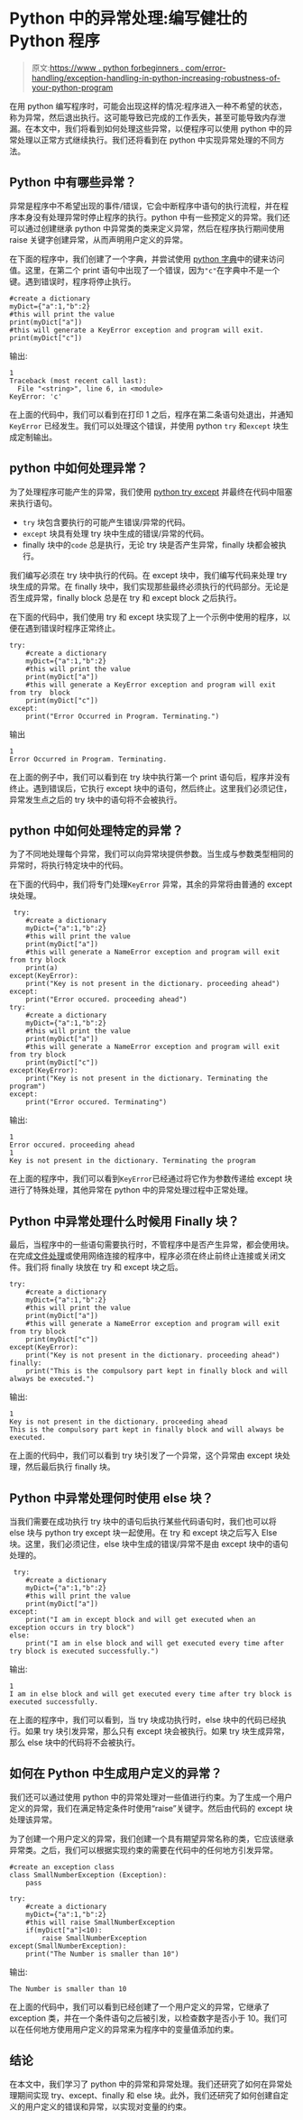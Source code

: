 # Python 中的异常处理:编写健壮的 Python 程序

> 原文:[https://www . python forbeginners . com/error-handling/exception-handling-in-python-increasing-robustness-of-your-python-program](https://www.pythonforbeginners.com/error-handling/exception-handling-in-python-increasing-robustness-of-your-python-program)

在用 python 编写程序时，可能会出现这样的情况:程序进入一种不希望的状态，称为异常，然后退出执行。这可能导致已完成的工作丢失，甚至可能导致内存泄漏。在本文中，我们将看到如何处理这些异常，以便程序可以使用 python 中的异常处理以正常方式继续执行。我们还将看到在 python 中实现异常处理的不同方法。

## Python 中有哪些异常？

异常是程序中不希望出现的事件/错误，它会中断程序中语句的执行流程，并在程序本身没有处理异常时停止程序的执行。python 中有一些预定义的异常。我们还可以通过创建继承 python 中异常类的类来定义异常，然后在程序执行期间使用 raise 关键字创建异常，从而声明用户定义的异常。

在下面的程序中，我们创建了一个字典，并尝试使用 [python 字典](https://www.pythonforbeginners.com/dictionary/how-to-use-dictionaries-in-python/)中的键来访问值。这里，在第二个 print 语句中出现了一个错误，因为`"c"`在字典中不是一个键。遇到错误时，程序将停止执行。

```
#create a dictionary
myDict={"a":1,"b":2}
#this will print the value
print(myDict["a"])
#this will generate a KeyError exception and program will exit.
print(myDict["c"])
```

输出:

```
1
Traceback (most recent call last):
  File "<string>", line 6, in <module>
KeyError: 'c'
```

在上面的代码中，我们可以看到在打印 1 之后，程序在第二条语句处退出，并通知`KeyError` 已经发生。我们可以处理这个错误，并使用 python `try` 和`except` 块生成定制输出。

## python 中如何处理异常？

为了处理程序可能产生的异常，我们使用 [python try except](https://www.pythonforbeginners.com/error-handling/python-try-and-except) 并最终在代码中阻塞来执行语句。

*   `try` 块包含要执行的可能产生错误/异常的代码。
*   `except` 块具有处理 try 块中生成的错误/异常的代码。
*   finally 块中的`code` 总是执行，无论 try 块是否产生异常，finally 块都会被执行。

我们编写必须在 try 块中执行的代码。在 except 块中，我们编写代码来处理 try 块生成的异常。在 finally 块中，我们实现那些最终必须执行的代码部分。无论是否生成异常，finally block 总是在 try 和 except block 之后执行。

在下面的代码中，我们使用 try 和 except 块实现了上一个示例中使用的程序，以便在遇到错误时程序正常终止。

```
try:
    #create a dictionary
    myDict={"a":1,"b":2}
    #this will print the value
    print(myDict["a"])
    #this will generate a KeyError exception and program will exit from try  block
    print(myDict["c"])
except:
    print("Error Occurred in Program. Terminating.")
```

输出

```
1
Error Occurred in Program. Terminating.
```

在上面的例子中，我们可以看到在 try 块中执行第一个 print 语句后，程序并没有终止。遇到错误后，它执行 except 块中的语句，然后终止。这里我们必须记住，异常发生点之后的 try 块中的语句将不会被执行。

## python 中如何处理特定的异常？

为了不同地处理每个异常，我们可以向异常块提供参数。当生成与参数类型相同的异常时，将执行特定块中的代码。

在下面的代码中，我们将专门处理`KeyError` 异常，其余的异常将由普通的 except 块处理。

```
 try:
    #create a dictionary
    myDict={"a":1,"b":2}
    #this will print the value
    print(myDict["a"])
    #this will generate a NameError exception and program will exit from try block
    print(a)
except(KeyError):
    print("Key is not present in the dictionary. proceeding ahead")
except: 
    print("Error occured. proceeding ahead")
try:
    #create a dictionary
    myDict={"a":1,"b":2}
    #this will print the value
    print(myDict["a"])
    #this will generate a NameError exception and program will exit from try block
    print(myDict["c"])
except(KeyError):
    print("Key is not present in the dictionary. Terminating the program")
except: 
    print("Error occured. Terminating")
```

输出:

```
1
Error occured. proceeding ahead
1
Key is not present in the dictionary. Terminating the program
```

在上面的程序中，我们可以看到`KeyError`已经通过将它作为参数传递给 except 块进行了特殊处理，其他异常在 python 中的异常处理过程中正常处理。

## Python 中异常处理什么时候用 Finally 块？

最后，当程序中的一些语句需要执行时，不管程序中是否产生异常，都会使用块。在完成[文件处理](https://www.pythonforbeginners.com/files/reading-and-writing-files-in-python)或使用网络连接的程序中，程序必须在终止前终止连接或关闭文件。我们将 finally 块放在 try 和 except 块之后。

```
try:
    #create a dictionary
    myDict={"a":1,"b":2}
    #this will print the value
    print(myDict["a"])
    #this will generate a NameError exception and program will exit from try block
    print(myDict["c"])
except(KeyError):
    print("Key is not present in the dictionary. proceeding ahead")
finally:
    print("This is the compulsory part kept in finally block and will always be executed.")
```

输出:

```
1
Key is not present in the dictionary. proceeding ahead
This is the compulsory part kept in finally block and will always be executed.
```

在上面的代码中，我们可以看到 try 块引发了一个异常，这个异常由 except 块处理，然后最后执行 finally 块。

## Python 中异常处理何时使用 else 块？

当我们需要在成功执行 try 块中的语句后执行某些代码语句时，我们也可以将 else 块与 python try except 块一起使用。在 try 和 except 块之后写入 Else 块。这里，我们必须记住，else 块中生成的错误/异常不是由 except 块中的语句处理的。

```
 try:
    #create a dictionary
    myDict={"a":1,"b":2}
    #this will print the value
    print(myDict["a"])
except:
    print("I am in except block and will get executed when an exception occurs in try block")
else:
    print("I am in else block and will get executed every time after try block is executed successfully.") 
```

输出:

```
1
I am in else block and will get executed every time after try block is executed successfully.
```

在上面的程序中，我们可以看到，当 try 块成功执行时，else 块中的代码已经执行。如果 try 块引发异常，那么只有 except 块会被执行。如果 try 块生成异常，那么 else 块中的代码将不会被执行。

## 如何在 Python 中生成用户定义的异常？

我们还可以通过使用 python 中的异常处理对一些值进行约束。为了生成一个用户定义的异常，我们在满足特定条件时使用“raise”关键字。然后由代码的 except 块处理该异常。

为了创建一个用户定义的异常，我们创建一个具有期望异常名称的类，它应该继承异常类。之后，我们可以根据实现约束的需要在代码中的任何地方引发异常。

```
#create an exception class
class SmallNumberException (Exception):
    pass

try:
    #create a dictionary
    myDict={"a":1,"b":2}
    #this will raise SmallNumberException
    if(myDict["a"]<10):
        raise SmallNumberException
except(SmallNumberException):
    print("The Number is smaller than 10")
```

输出:

```
The Number is smaller than 10 
```

在上面的代码中，我们可以看到已经创建了一个用户定义的异常，它继承了 exception 类，并在一个条件语句之后被引发，以检查数字是否小于 10。我们可以在任何地方使用用户定义的异常来为程序中的变量值添加约束。

## 结论

在本文中，我们学习了 python 中的异常和异常处理。我们还研究了如何在异常处理期间实现 try、except、finally 和 else 块。此外，我们还研究了如何创建自定义的用户定义的错误和异常，以实现对变量的约束。